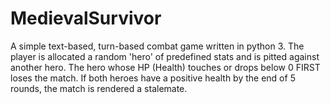 # MedievalSurvivor
A simple text-based, turn-based combat game written in python 3. The player is allocated a random 'hero' of predefined stats and is pitted against another hero. The hero whose HP (Health) touches or drops below 0 FIRST loses the match. If both heroes have a positive health by the end of 5 rounds, the match is rendered a stalemate. 
